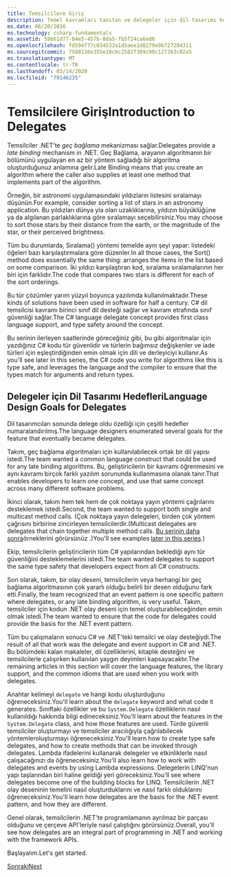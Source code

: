 ```yaml
---
title: Temsilcilere Giriş
description: Temel kavramları tanıtan ve delegeler için dil tasarımı hedeflerini tartışan bu genel bakış konusundaki temsilciler hakkında bilgi edinin.
ms.date: 06/20/2016
ms.technology: csharp-fundamentals
ms.assetid: 59b61d77-84e5-457b-8da5-fb5f24ca6ed6
ms.openlocfilehash: fd594f77c034533a1d5aee1d8279e9b727284311
ms.sourcegitcommit: 7588136e355e10cbc2582f389c90c127363c02a5
ms.translationtype: MT
ms.contentlocale: tr-TR
ms.lasthandoff: 03/14/2020
ms.locfileid: "79146235"
---
```

# <a name="introduction-to-delegates"></a><span data-ttu-id="b5457-103">Temsilcilere Giriş</span><span class="sxs-lookup"><span data-stu-id="b5457-103">Introduction to Delegates</span></span>

<span data-ttu-id="b5457-104">Temsilciler .NET'te *geç bağlama* mekanizması sağlar.</span><span class="sxs-lookup"><span data-stu-id="b5457-104">Delegates provide a *late binding* mechanism in .NET.</span></span> <span data-ttu-id="b5457-105">Geç Bağlama, arayanın algoritmanın bir bölümünü uygulayan en az bir yöntem sağladığı bir algoritma oluşturduğunuz anlamına gelir.</span><span class="sxs-lookup"><span data-stu-id="b5457-105">Late Binding means that you create an algorithm where the caller also supplies at least one method that implements part of the algorithm.</span></span>

<span data-ttu-id="b5457-106">Örneğin, bir astronomi uygulamasındaki yıldızların listesini sıralamayı düşünün.</span><span class="sxs-lookup"><span data-stu-id="b5457-106">For example, consider sorting a list of stars in an astronomy application.</span></span>
<span data-ttu-id="b5457-107">Bu yıldızları dünya yla olan uzaklıklarına, yıldızın büyüklüğüne ya da algılanan parlaklıklarına göre sıralamayı seçebilirsiniz.</span><span class="sxs-lookup"><span data-stu-id="b5457-107">You may choose to sort those stars by their distance from the earth, or the magnitude of the star, or their perceived brightness.</span></span>

<span data-ttu-id="b5457-108">Tüm bu durumlarda, Sıralama() yöntemi temelde aynı şeyi yapar: listedeki öğeleri bazı karşılaştırmalara göre düzenler.</span><span class="sxs-lookup"><span data-stu-id="b5457-108">In all those cases, the Sort() method does essentially the same thing: arranges the items in the list based on some comparison.</span></span> <span data-ttu-id="b5457-109">İki yıldızı karşılaştıran kod, sıralama sıralamalarının her biri için farklıdır.</span><span class="sxs-lookup"><span data-stu-id="b5457-109">The code that compares two stars is different for each of the sort orderings.</span></span>

<span data-ttu-id="b5457-110">Bu tür çözümler yarım yüzyıl boyunca yazılımda kullanılmaktadır.</span><span class="sxs-lookup"><span data-stu-id="b5457-110">These kinds of solutions have been used in software for half a century.</span></span>
<span data-ttu-id="b5457-111">C# dil temsilcisi kavramı birinci sınıf dil desteği sağlar ve kavram etrafında sınıf güvenliği sağlar.</span><span class="sxs-lookup"><span data-stu-id="b5457-111">The C# language delegate concept provides first class language support, and type safety around the concept.</span></span>

<span data-ttu-id="b5457-112">Bu serinin ilerleyen saatlerinde göreceğiniz gibi, bu gibi algoritmalar için yazdığınız C# kodu tür güvenlidir ve türlerin bağımsız değişkenler ve iade türleri için eşleştirdiğinden emin olmak için dili ve derleyiciyi kullanır.</span><span class="sxs-lookup"><span data-stu-id="b5457-112">As you'll see later in this series, the C# code you write for algorithms like this is type safe, and leverages the language and the compiler to ensure that the types match for arguments and return types.</span></span>

## <a name="language-design-goals-for-delegates"></a><span data-ttu-id="b5457-113">Delegeler için Dil Tasarımı Hedefleri</span><span class="sxs-lookup"><span data-stu-id="b5457-113">Language Design Goals for Delegates</span></span>

<span data-ttu-id="b5457-114">Dil tasarımcıları sonunda delege oldu özelliği için çeşitli hedefler numaralandırılmış.</span><span class="sxs-lookup"><span data-stu-id="b5457-114">The language designers enumerated several goals for the feature that eventually became delegates.</span></span>

<span data-ttu-id="b5457-115">Takım, geç bağlama algoritmaları için kullanılabilecek ortak bir dil yapısı istedi.</span><span class="sxs-lookup"><span data-stu-id="b5457-115">The team wanted a common language construct that could be used for any late binding algorithms.</span></span> <span data-ttu-id="b5457-116">Bu, geliştiricilerin bir kavramı öğrenmesini ve aynı kavramı birçok farklı yazılım sorununda kullanmasına olanak tanır.</span><span class="sxs-lookup"><span data-stu-id="b5457-116">That enables developers to learn one concept, and use that same concept across many different software problems.</span></span>

<span data-ttu-id="b5457-117">İkinci olarak, takım hem tek hem de çok noktaya yayın yöntemi çağrılarını desteklemek istedi.</span><span class="sxs-lookup"><span data-stu-id="b5457-117">Second, the team wanted to support both single and multicast method calls.</span></span> <span data-ttu-id="b5457-118">(Çok noktaya yayın delegeleri, birden çok yöntem çağrısını birbirine zincirleyen temsilcilerdir.</span><span class="sxs-lookup"><span data-stu-id="b5457-118">(Multicast delegates are delegates that chain together multiple method calls.</span></span>
<span data-ttu-id="b5457-119">[Bu serinin daha sonra](delegate-class.md)örneklerini görürsünüz .)</span><span class="sxs-lookup"><span data-stu-id="b5457-119">You'll see examples [later in this series](delegate-class.md).)</span></span>

<span data-ttu-id="b5457-120">Ekip, temsilcilerin geliştiricilerin tüm C# yapılarından beklediği aynı tür güvenliğini desteklemelerini istedi.</span><span class="sxs-lookup"><span data-stu-id="b5457-120">The team wanted delegates to support the same type safety that developers expect from all C# constructs.</span></span>

<span data-ttu-id="b5457-121">Son olarak, takım, bir olay deseni, temsilcilerin veya herhangi bir geç bağlama algoritmasının çok yararlı olduğu belirli bir desen olduğunu fark etti.</span><span class="sxs-lookup"><span data-stu-id="b5457-121">Finally, the team recognized that an event pattern is one specific pattern where delegates, or any late binding algorithm, is very useful.</span></span> <span data-ttu-id="b5457-122">Takım, temsilciler için kodun .NET olay deseni için temel oluşturabileceğinden emin olmak istedi.</span><span class="sxs-lookup"><span data-stu-id="b5457-122">The team wanted to ensure that the code for delegates could provide the basis for the .NET event pattern.</span></span>

<span data-ttu-id="b5457-123">Tüm bu çalışmaların sonucu C# ve .NET'teki temsilci ve olay desteğiydi.</span><span class="sxs-lookup"><span data-stu-id="b5457-123">The result of all that work was the delegate and event support in C# and .NET.</span></span> <span data-ttu-id="b5457-124">Bu bölümdeki kalan makaleler, dil özelliklerini, kitaplık desteğini ve temsilcilerle çalışırken kullanılan yaygın deyimleri kapsayacaktır.</span><span class="sxs-lookup"><span data-stu-id="b5457-124">The remaining articles in this section will cover the language features, the library support, and the common idioms that are used when you work with delegates.</span></span>

<span data-ttu-id="b5457-125">Anahtar kelimeyi `delegate` ve hangi kodu oluşturduğunu öğreneceksiniz.</span><span class="sxs-lookup"><span data-stu-id="b5457-125">You'll learn about the `delegate` keyword and what code it generates.</span></span> <span data-ttu-id="b5457-126">Sınıftaki özellikler ve bu `System.Delegate` özelliklerin nasıl kullanıldığı hakkında bilgi edineceksiniz.</span><span class="sxs-lookup"><span data-stu-id="b5457-126">You'll learn about the features in the `System.Delegate` class, and how those features are used.</span></span> <span data-ttu-id="b5457-127">Türde güvenli temsilciler oluşturmayı ve temsilciler aracılığıyla çağrılabilecek yöntemleroluşturmayı öğreneceksiniz.</span><span class="sxs-lookup"><span data-stu-id="b5457-127">You'll learn how to create type safe delegates, and how to create methods that can be invoked through delegates.</span></span> <span data-ttu-id="b5457-128">Lambda ifadelerini kullanarak delegeler ve etkinliklerle nasıl çalışacağınızı da öğreneceksiniz.</span><span class="sxs-lookup"><span data-stu-id="b5457-128">You'll also learn how to work with delegates and events by using Lambda expressions.</span></span> <span data-ttu-id="b5457-129">Delegelerin LINQ'nun yapı taşlarından biri haline geldiği yeri göreceksiniz.</span><span class="sxs-lookup"><span data-stu-id="b5457-129">You'll see where delegates become one of the building blocks for LINQ.</span></span> <span data-ttu-id="b5457-130">Temsilcilerin .NET olay deseninin temelini nasıl oluşturduklarını ve nasıl farklı olduklarını öğreneceksiniz.</span><span class="sxs-lookup"><span data-stu-id="b5457-130">You'll learn how delegates are the basis for the .NET event pattern, and how they are different.</span></span>

<span data-ttu-id="b5457-131">Genel olarak, temsilcilerin .NET'te programlamanın ayrılmaz bir parçası olduğunu ve çerçeve API'leriyle nasıl çalıştığını görürsünüz.</span><span class="sxs-lookup"><span data-stu-id="b5457-131">Overall, you'll see how delegates are an integral part of programming in .NET and working with the framework APIs.</span></span>

<span data-ttu-id="b5457-132">Başlayalım.</span><span class="sxs-lookup"><span data-stu-id="b5457-132">Let's get started.</span></span>

[<span data-ttu-id="b5457-133">Sonraki</span><span class="sxs-lookup"><span data-stu-id="b5457-133">Next</span></span>](delegate-class.md)
